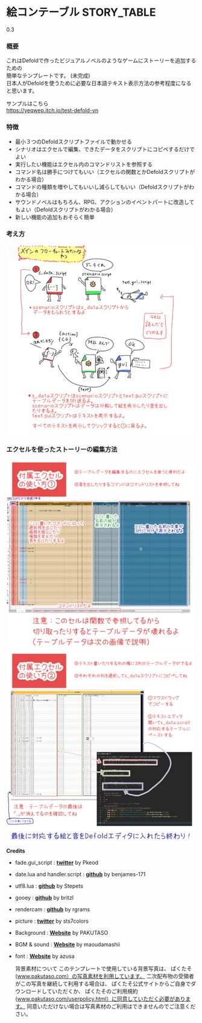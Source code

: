 # 絵コンテーブル STORY_TABLE
0.3

### 概要
これはDefoldで作ったビジュアルノベルのようなゲームにストーリーを追加するための  
簡単なテンプレートです。  (未完成)  
日本人がDefoldを使うために必要な日本語テキスト表示方法の参考程度になると思います。  

サンプルはこちら  
https://yeqwep.itch.io/test-defold-vn

### 特徴
- 最小３つのDefoldスクリプトファイルで動かせる
- シナリオはエクセルで編集、できたデータをスクリプトにコピペするだけでよい
- 実行したい機能はエクセル内のコマンドリストを参照する
- コマンド名は勝手につけてもいい（エクセルの関数とかDefoldスクリプトがわかる場合）
- コマンドの種類を増やしてもいいし減らしてもいい（Defoldスクリプトがわかる場合）
- サウンドノベルはもちろん、RPG、アクションのイベントパートに改造してもよい（Defoldスクリプトがわかる場合）
- 新しい機能の追加もおそらく簡単  

### 考え方
![setumei](https://github.com/yeqwep/Story_Table/blob/master/setuimei.PNG)  
### エクセルを使ったストーリーの編集方法
![setumei_ex](https://github.com/yeqwep/Story_Table/blob/master/setumei_ex.PNG)  
![setumei_ex2](https://github.com/yeqwep/Story_Table/blob/master/setumei_ex2.PNG)  


**Credits**
- fade.gui_script : [**twitter**](https://twitter.com/Pkeod) by Pkeod
- date.lua and handler.script : [**github**](https://github.com/benjames-171/defold-games) by benjames-171
- utf8.lua : [**github**](https://github.com/Stepets/utf8.lua) by Stepets
- gooey : [**github**](https://github.com/britzl/gooey) by britzl
- rendercam : [**github**](https://github.com/rgrams/rendercam) by rgrams
- picture  : [**twitter**](https://twitter.com/sts7colors) by sts7colors
- Background : [**Website**](https://www.pakutaso.com) by PAKUTASO
- BGM & sound :  [**Website**](https://maoudamashii.jokersounds.com/music_rule.html) by maoudamashii
- font :  [**Website**](http://azukifont.com/index.html) by azusa

  背景素材について
  このテンプレートで使用している背景写真は、
  ぱくたそ(www.pakutaso.com）の写真素材を利用しています。
  二次配布物の受領者がこの写真を継続して利用する場合は、
  ぱくたそ公式サイトからご自身でダウンロードしていただくか、
  ぱくたそのご利用規約(www.pakutaso.com/userpolicy.html）に同意していただく必要があります。
  同意いただけない場合は写真素材のご利用はできませんのでご注意ください。

